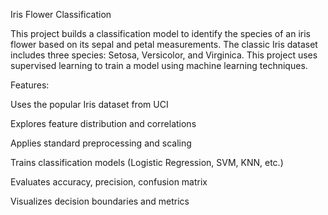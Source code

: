 Iris Flower Classification

  This project builds a classification model to identify the species of an iris flower based on its sepal and petal measurements. The classic Iris dataset includes three species: Setosa, Versicolor, and Virginica. This project uses supervised learning to train a model using machine learning techniques.


Features:

  Uses the popular Iris dataset from UCI

  Explores feature distribution and correlations

  Applies standard preprocessing and scaling

  Trains classification models (Logistic Regression, SVM, KNN, etc.)

  Evaluates accuracy, precision, confusion matrix

  Visualizes decision boundaries and metrics
